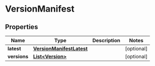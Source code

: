 

# VersionManifest


## Properties

| Name | Type | Description | Notes |
|------------ | ------------- | ------------- | -------------|
|**latest** | [**VersionManifestLatest**](VersionManifestLatest.md) |  |  [optional] |
|**versions** | [**List&lt;Version&gt;**](Version.md) |  |  [optional] |



